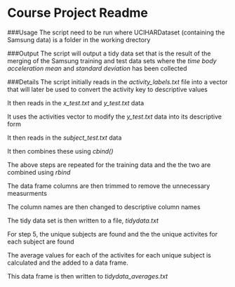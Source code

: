 Course Project Readme
============================================

###Usage
The script need to be run where UCIHARDataset (containing the Samsung data) is a folder in the working drectory

###Output
The script will output a tidy data set that is the result of the merging of the Samsung training and test data sets where the *time body acceleration mean* and *standard deviation* has been collected

###Details
The script initially reads in the *activity_labels.txt* file into a vector that will later be used to convert the activity key to descriptive values

It then reads in the *x_test.txt* and *y_test.txt* data

It uses the activities vector to modify the *y_test.txt* data into its descriptive form

It then reads in the *subject_test.txt* data

It then combines these using *cbind()*

The above steps are repeated for the training data and the the two are combined using *rbind*

The data frame columns are then trimmed to remove the unnecessary measurments

The column names are then changed to descriptive column names

The tidy data set is then written to a file, *tidydata.txt*

For step 5, the unique subjects are found and the the unique activites for each subject are found

The average values for each of the activites for each unique subject is calculated and the added to a data frame.

This data frame is then written to *tidydata_averages.txt*